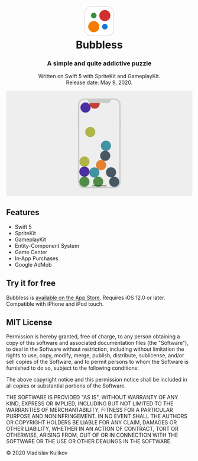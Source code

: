 <h1 align="center">
  <a href="https://apps.apple.com/app/id1510547305">
    <img width="80" src="https://github.com/1nd3e/Bubbless/raw/master/logo.png" alt="Bubbless">
  </a>
  <br>
  Bubbless
</h1>

<h3 align="center">A simple and quite addictive puzzle</h3>

<p align="center">
  Written on Swift 5 with SpriteKit and GameplayKit.<br>
  Release date: May 9, 2020.
</p>

![screenshot](https://github.com/1nd3e/Bubbless/raw/master/cover.png)

## Features

- Swift 5
- SpriteKit
- GameplayKit
- Entity-Component System
- Game Center
- In‑App Purchases
- Google AdMob

## Try it for free

Bubbless is [available on the App Store](https://apps.apple.com/app/id1510547305). Requires iOS 12.0 or later. Compatible with iPhone and iPod touch.

## MIT License

Permission is hereby granted, free of charge, to any person obtaining a copy
of this software and associated documentation files (the "Software"), to deal
in the Software without restriction, including without limitation the rights
to use, copy, modify, merge, publish, distribute, sublicense, and/or sell
copies of the Software, and to permit persons to whom the Software is
furnished to do so, subject to the following conditions:

The above copyright notice and this permission notice shall be included in all
copies or substantial portions of the Software.

THE SOFTWARE IS PROVIDED "AS IS", WITHOUT WARRANTY OF ANY KIND, EXPRESS OR
IMPLIED, INCLUDING BUT NOT LIMITED TO THE WARRANTIES OF MERCHANTABILITY,
FITNESS FOR A PARTICULAR PURPOSE AND NONINFRINGEMENT. IN NO EVENT SHALL THE
AUTHORS OR COPYRIGHT HOLDERS BE LIABLE FOR ANY CLAIM, DAMAGES OR OTHER
LIABILITY, WHETHER IN AN ACTION OF CONTRACT, TORT OR OTHERWISE, ARISING FROM,
OUT OF OR IN CONNECTION WITH THE SOFTWARE OR THE USE OR OTHER DEALINGS IN THE
SOFTWARE.

© 2020 Vladislav Kulikov

